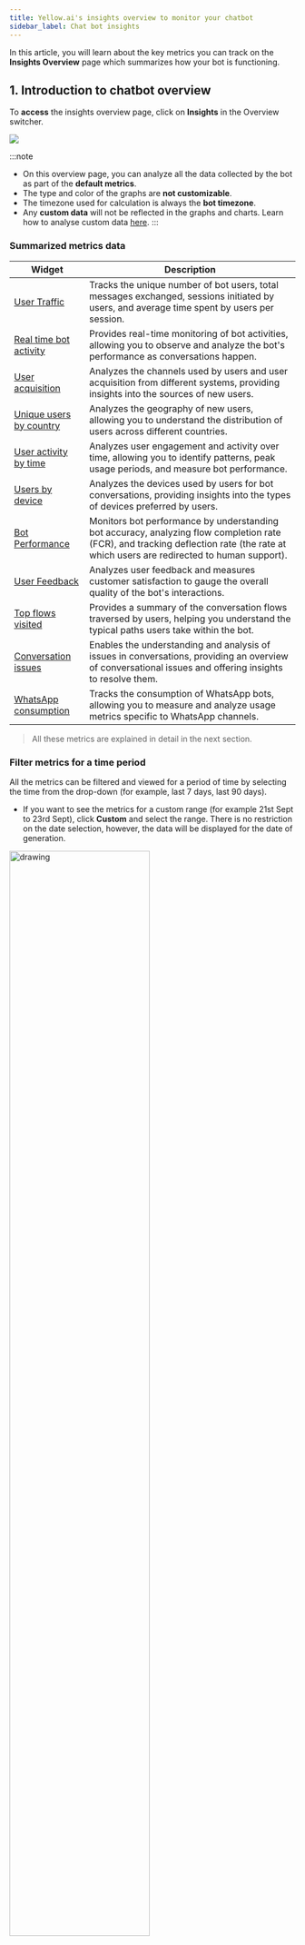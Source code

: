 ```yaml
---
title: Yellow.ai's insights overview to monitor your chatbot
sidebar_label: Chat bot insights
---
```


In this article, you will learn about the key metrics you can track on the **Insights Overview** page which summarizes how your bot is functioning.

## 1. Introduction to chatbot overview

To **access** the insights overview page, click on **Insights** in the Overview switcher.

![](https://hackmd.io/_uploads/Byf19t_vn.png)


:::note 
- On this overview page, you can analyze all the data collected by the bot as part of the **default metrics**. 
- The type and color of the graphs are **not customizable**.    
- The timezone used for calculation is always the **bot timezone**.
- Any **custom data** will not be reflected in the graphs and charts. Learn how to analyse custom data [here](https://docs.yellow.ai/docs/platform_concepts/growth/dataexplorer/customtables). 
::: 

### Summarized metrics data

| Widget                       | Description   |
| ---------------------------- | ------- |
| [User Traffic](#1)           | Tracks the unique number of bot users, total messages exchanged, sessions initiated by users, and average time spent by users per session.                                            |
| [Real time bot activity](#2) | Provides real-time monitoring of bot activities, allowing you to observe and analyze the bot's performance as conversations happen.                                                |
| [User acquisition](#3)             | Analyzes the channels used by users and user acquisition from different systems, providing insights into the sources of new users.                                          |
| [Unique users by country](#4)      | Analyzes the geography of new users, allowing you to understand the distribution of users across different countries.     |
| [User activity by time](#5)        | Analyzes user engagement and activity over time, allowing you to identify patterns, peak usage periods, and measure bot performance.  |
| [Users by device](#6)              | Analyzes the devices used by users for bot conversations, providing insights into the types of devices preferred by users. |
| [Bot Performance](#7)              | Monitors bot performance by understanding bot accuracy, analyzing flow completion rate (FCR), and tracking deflection rate (the rate at which users are redirected to human support). |
| [User Feedback](#8)                | Analyzes user feedback and measures customer satisfaction to gauge the overall quality of the bot's interactions.       |
| [Top flows visited](#9)            | Provides a summary of the conversation flows traversed by users, helping you understand the typical paths users take within the bot.|
| [Conversation issues](#10)          | Enables the understanding and analysis of issues in conversations, providing an overview of conversational issues and offering insights to resolve them.    |
| [WhatsApp consumption](#11) |	Tracks the consumption of WhatsApp bots, allowing you to measure and analyze usage metrics specific to WhatsApp channels. |

> All these metrics are explained in detail in the next section. 


### Filter metrics for a time period

All the metrics can be filtered and viewed for a period of time by selecting the time from the drop-down (for example, last 7 days, last 90 days). 
- If you want to see the metrics for a custom range (for example 21st Sept to 23rd Sept), click **Custom** and select the range. There is no restriction on the date selection, however, the data will be displayed for the date of generation.  

<img src="https://i.imgur.com/cAq1z5N.png" alt="drawing" width="70%"/>      


### <a name="fil"></a> Filter metrics for channels

These metrics are measured for all the channels. If you want to obtain results for any of the specific channels (that are activated for your bot), select the required channel from the channel dropdown.      

<img src="https://i.imgur.com/Am22nJN.png" alt="drawing" width="100%"/>      


### Export analytics data

You can download the following data from the insights page:

* User traffic
* Real time bot activity
* User activity by time
* User acquisition
* Unique users by country
* Users by device
* Bot performance
* Top flows visited
* User feedback

To download (export) specific data from the insights page, follow these steps:

1. Click on **Export data**.
2. Select the desired metrics from the available options and click **Export Reports**. You can choose to download all the reports as a excel file.
3. For instructions on how to schedule these reports, click [here](https://docs.yellow.ai/docs/cookbooks/insights/schedulerawreports).

<img src="https://hackmd.io/_uploads/S1XN75dPn.png" alt="drawing" width="70%"/>      



---------------------

## 2. Chatbot metrics explained  

This section provides an explanation of all the widgets available on the Insights overview page.

:::info
**Comparison between two time ranges**

- To benchmark the performance, the same metric is calculated for the selected duration and a similar duration prior to the start date. The metrics for the selected duration are represented by a bold line, while the metrics for the previous duration are represented by a dotted line.
- The % values displayed in a smaller font (in green/red) represent the difference in metrics between the two time ranges. For example, it shows the growth or decline of unique users in the selected time range (this week) compared to the previous time range (last week).

    <img src="https://i.imgur.com/ExglSe8.png" alt="drawing" width="60%"/>

:::



### <a name="1"></a> User traffic


Number of **Users, Messages, Sessions and Session duration** is used to identify user traffic. 

<img src="https://hackmd.io/_uploads/BkuEGqOw2.png" alt="drawing" width="50%"/>    

|Metric|  Description |  Calculation |Use cases |
|---|  ---- |   ---- | ---- |
|**Users** | Users tab shows the unique number of users who conversed with the bot.|User widget data is the unique count of users from the list of messages exchanged on the bot. It is calculated using the [hyperloglog](https://en.wikipedia.org/wiki/HyperLogLog) algorithm.| Measure the bot's reach and popularity through unique user count. <br/>  <br/>Monitor changes in user count to track bot adoption and growth.|
|**User traffic**| Messages tab shows the total number of messages exchanged, along with the bifurcation of those exchanged with the bot and users (messages exchanged between bot and user) and live agents and users (messages exchanged between agent and user). | Message tab data is the sum of all the messages exchanged. The count includes user, bot, agent, and notification messages. |  Gain insights into communication volume and patterns between users, the bot, and live agents. <br/><br/> Track engagement and interaction levels to improve communication channels.
| **Sessions** | Session tab provides an overview of user sessions, including the total number of sessions created. It also offers two types of session counts: <br/> **Bot-only sessions**: Sessions entirely handled by a bot. <br/> **Sessions with both bot and live agent**: Sessions that involve a combination of bot interactions and interactions with a live agent. |Session data is the sum of all the sessions created by the user in the selected period. |Get an overview of user sessions, including bot-only sessions and sessions with both bot and live agent. <br/><br/> Monitor user engagement patterns and balance between bot and live agent interactions. | 
|**Session traffic** | Session duration provides average time spent by the users conversing with the bot. <br/> A session can be of 24 hours. A new session is started after 24 hours. <br/> For any number of interactions the user has in a 24 hours window from the start of a session, it'll be considered as one single session only. | Session duration is the average of the total time users conversed with the bot by the total number of sessions. This metric is captured for all the sources. |  Analyze average session duration to understand user engagement and satisfaction levels. <br/><br/>  Use session duration as a metric to assess and improve the bot's effectiveness over time.|

> User traffic is calculated for all the channels.


--------

### <a name="2"></a> Real time bot activity



This widget provides real-time monitoring of the bot's usage activity and the flows triggered by users. The following values are displayed:
- **Active users right now**: Active users shows the aggregated frequency of unique users in minute granularity for the past 30 minutes.
- **Users per minute**: For each flow, the start event is recorded and displayed here, showing the count of those start events for each flow within the last hour.

    <img src="https://i.imgur.com/2TNnwNq.png" alt="drawing" width="40%"/>

> Real-time bot activity is calculated for all the channels.

------

### <a name="3"></a> User acquisition

User acquisition widget shows the count of unique users conversing with the bot from various sources.

<img src="https://hackmd.io/_uploads/HyC1f5uD2.png" alt="drawing" width="50%"/>

|Metric|  Description | Use cases |
|---|  ---- |   ---- | 
|**Traffic channels** <br/> <br/> (Calculated for all the channels)|  The frequency of unique users messaging the bot is categorized by source (traffic channel) and aggregated into daily buckets for the chosen date range. |  **User acquisition analysis**: Assess the effectiveness of traffic channels in acquiring new users. <br/> <br/>**Channel performance evaluation**: Evaluate the performance of different channels based on daily user frequency. |
| **Platform/Medium**  <br/><br/> (Calculated for Yellow Web & Mobile) | The frequency of unique users messaging the bot is categorized based on the device they originate from and aggregated into daily buckets within the specified date range. <br/><br/>**Note**: The count may be significantly lower compared to the total number of users, as other channels such as WhatsApp and Facebook do not provide device data. Therefore, the graph only represents users on the Yellow.ai bot.| **Platform/Medium analysis**: Analyze user frequency based on device or platform to tailor bot features and optimize user experience. <br/> <br/> **Platform/Medium comparison**: Compare user engagement across platforms to inform resource allocation and marketing strategies.|

-----

### <a name="4"></a> Unique users by country 

<img src="https://i.imgur.com/mQK60AQ.png" alt="drawing" width="60%"/>

| Metric |  Description | Calculation logic | Use cases|
|  ---- | ---- | ---- | ---- |
| **Unique users by country** | This widget shows the count of unique users conversing with the bot from various countries (demography/location). The top 5 countries and their percentage contributions are shown. | **Unique users by country is calculated** by capturing the IP address of the user which is then translated to a standard location using the standard ip2location database. | **Geographical user analysis**: Understand user distribution across countries to inform regional strategies. <br/> <br/>  **Localization and targeting**: Tailor content and features based on the unique users by country data. |    
> Yellow Web & Mobile are the only channels for which an IP Address can be captured hence, unique users by country is calculated for **Yellow Web & Mobile**.

:::note
The count may be significantly lower compared to the total number of users since it shows users only from the source - Yellow Web & Mobile.
:::

-----

### <a name="5"></a> User activity by time

<img src="https://i.imgur.com/T2u93Ao.png" alt="drawing" width="60%"/>


| Metric |  Description | Calculation logic | Use cases |
|  ---- | ---- | ----------- |   ---- |
| **User activity by time** | The graph displays the user frequency over a specific period, organized by the day of the week and time of day. By exporting this data for a desired time range, such as the last 7 days, you can analyze when user activity was at its highest and lowest points. | User activity by time is calculated by aggregating the number of unique users who interacted with the bot within each hourly interval for the selected period. | **Resource allocation**: Identify peak user activity hours to allocate resources effectively and ensure prompt responses to user inquiries. <br/> <br/>**Scheduled maintenance**: Determine low-activity hours to schedule maintenance activities, minimizing service disruption for users. <br/><br/> **Marketing campaigns**: Identify optimal hours with high user engagement and conversion rates for launching targeted marketing campaigns.

> User activity is calculated for all the channels.

----

### <a name="6"></a> Users by device 

<img src="https://hackmd.io/_uploads/BJqN0hODh.png" alt="drawing" width="50%"/>

| Metric |  Description | Calculation logic | Use cases|
|  ---- | ---- | ---- | --- |
| **Users by device** | Users by device widget shows the different kinds of user devices from which the bot was accessed. | The frequency of unique users conversing with the bot is segregated based on the device they use and aggregated for the selected date range. |  Device usage analysis: Analyze user distribution across different devices for optimization. <br/> <br/> Device specific optimization: Optimize user experience based on device-specific data.|

> Users by device is calculated for Yellow Web & Mobile.       
> Device details are available only for the Yellow Web & Mobile source because other channels like WhatsApp, Facebook, etc. do not share this data.


----

### <a name="7"></a> Bot performance

**Bot performance widget** shows the bot's performance based on the accuracy of the bot in identifying customer intents, flow start, flow end, and drop-offs. This can be used to understand how accurately the bot is serving the user queries.

<img src="https://i.imgur.com/2fMs9iy.png" alt="drawing" width="60%"/>

|Metric|  Description |  Calculation |
|---|  ---- |   ---- | 
| **Bot accuracy** |  Bot accuracy shows you the percentage of user messages that are identified by the bot (with a certain amount of confidence). | **Bot accuracy** = `[1 - (Unidentified user messages / Total User Messages)]*100` | 
|**Flow completion rate** | Flow completion rate is a measure of how many customer intents are being fulfilled by the bot for every 100 intents started by the users.| For every flow the user takes, the flow started and the flow completed event is being triggered. <br/><br/>  **Flow completion rate**: `[(Flow Completed Events) / (Flow Started Events)]* 100` |
| **Deflection rate** | The deflection rate is the % age of queries that the bot was able to resolve without transferring the chat to a live agent. This is a measure of self-serve enabled by the bot. <br/> <br/> **Note**: **Human takeover** rate is now replaced with **Deflection rate** because it is a better indication of the bot's performance.| For every conversation that happens on the bot, a human takeover event is triggered when the user requests for or is automatically transferred to a live agent. This metric is a count of all the sessions that do not have this human takeover event. <br/><br/>  **Deflection rate** = `(Bot sessions without agent handover / Total sessions) * 100` |

> Bot performance is calculated for all the channels.

----------

### <a name="8"></a> User feedback (CSAT)

**CSAT** widget shows the **Customer satisfaction (CSAT)** score given by users for the **bot** and **agent sessions**. Both of these scores are on a scale of 0 to 5. 
The graph shows a comparison of user feedback on bot session vs agent session at the day level for the selected timeframe.

<img src="https://lh5.googleusercontent.com/pEwKhxwpRidsJWDxu3mksdvv-hJ3fpl40s1pHCXnCvBO8t4U45ezuJ4uzgLJUQe-4_rMFZAIvLyofJkU_TjkCLjutJnZm9H9qwtCUlLNFIXGunqFH0Qs5jrn2nl5XEncrzm6gyxH2fkzGeBuBzGphiTe-wtz3klVVM7if3Umpn78EnErBcHMRF500CMGow" alt="drawing" width="60%"/>

:::info
Learn more on how to track CSAT for your bot [here](https://docs.yellow.ai/docs/cookbooks/insights/botagentfedback#4-view-user-feedback-on-insights).

- CSAT is calculated for **Bot** interaction where Feedback node is used.
- CSAT is calculated for **Agent** interaction when Inbox CSAT is enabled. 
:::

-----

###  <a name="9"></a> Top flows visited


<img src="https://hackmd.io/_uploads/Skbm9huDn.png" alt="drawing" width="60%"/>


| Metric |  Description | Calculation logic |
|  ---- | ---- | ---- | 
| **Top flows visited** | Top flows visited widget shows the frequently triggered flows by the users and the average time users took to complete these flows. <br/><br/> On this widget you can see, name of the flow, the number of times this flow was visited in the selected time range and the average number of seconds a customer stayed on the flow (time taken within the flow). | For every flow, the completion event is triggered. The count of those completed events along with the time it took to complete those events is shown here for the selected duration. |

> Top flows visited is calculated for all the channels.


:::info
Detailed report on flows visited can be viewed on the [Funnels](https://docs.yellow.ai/docs/platform_concepts/growth/funnels) section.
:::

----

### <a name="10"></a> Conversational issues 

:::info
Click [here](https://docs.yellow.ai/docs/cookbooks/insights/convissue) for a detailed guide on how to analyse conversational issues. 
:::

On the **Conversational issues** widget, the analytics based on the [conversation logs](https://docs.yellow.ai/docs/platform_concepts/studio/analyze/chat-logs) (studio). 

- You can select the **Overview/Analyse** tab and understand the conversational issues. 
![](https://hackmd.io/_uploads/S1wFOc_Ph.png)

- At the end of the widget, you can analyze the metrics for the selected date range. To see these conversations, click **View conversation logs**, you will be directed to the **Studio > Conversation logs** page.  
![](https://i.imgur.com/ALU3xMi.png)



|  Tab | Description | 
|  ---- | ----------- |  
| **Overview** | This is a time-series view of the priority issues identified in your bot-user conversations. |
| **Analyse** |  Select the **Analyse** tab to see a detailed view of conversation issues along with their severity and count of total occurrences.  <br/><br/>Four **common issues**: Unidentified user response, Missing bot response, Validation limit exceeded and Fallback limit exceeded encountered by the bot are listed along with the **Suggested next steps**. <br/><br/> To **resolve** these issues, you can click on each issue to get redirected to the conversation logs where those issues have been identified. These conversations are filtered for the selected parameters, that is, applied date range and tag (identified issue). |



-----

### <a name="11"></a> WhatsApp comsumption

In the WhatsApp comsumption widget, you can select a WhatsApp phone number from the dropdown to see the consumption for that specific number. If no number is selected, the data will be displayed for all the numbers combined.

<img src="https://hackmd.io/_uploads/H1J0UVwwn.png" alt="drawing" width="50%"/> 

The three tracked categories for WhatsApp phone numbers are:

| Category                         | Sub category    | Description |
| -------------------------------- | --- | ----------- |
| **Business-initiated conversations** |     |  Conversations initiated by the bot or business to provide information, send notifications, or engage with users based on predefined triggers or events.        |
||Authentication | Indicates the business initiated the conversation with a message template categorized as AUTHENTICATION. |
||Marketing | Indicates the business initiated the conversation with a message template categorized as MARKETING.|
||Utility | Indicates the business initiated the conversation with a message template categorized as UTILITY.|
| **User-initiated conversations**     |     |   Conversations initiated by users who send messages or queries to the bot, seeking information or assistance.          |
||Service | Indicates the user initiated the conversation. |
|| Referral conversion | Indicates the user initiated the conversation by clicking a **Click to WhatsApp ad** or a Facebook Page **Call-to-Action** button.|
| **Referral Initiated**           |     |  Conversations that occur when users refer the bot to others, allowing the bot to initiate personalized conversations with those referred contacts.           |

> The WhatsApp consumption is calculated specifically for the WhatsApp channel. 

:::note
Prior to June 1, 2023, only the main categories of Business-initiated, User-initiated, and Referral conversations were tracked without the subcategories. However, with the [WhatsApp update](https://developers.facebook.com/docs/whatsapp/updates-to-pricing/launch-timeline#june-1--2023), the subcategories (Authentication, Marketing, Utility, Service, and Referral conversations) are now included in the widget.
Here are a few points to note:
1. If you select a time period before June 1, 2023, you won't see the updated subcategories in the widget.
2. If your custom date range includes both dates before and after June 1, 2023, the updated categories will be applied to the entire range. The subcategories will be available only for the data generated after June 1, 2023.
3. Due to these updates, there might be a mismatch in the data when comparing periods before and after June 1, 2023.
:::